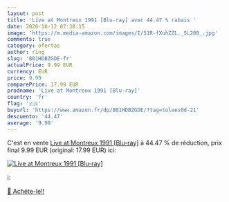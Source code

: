```yaml
---
layout: post
title: 'Live at Montreux 1991 [Blu-ray] avec 44.47 % rabais '
date: 2020-10-12 07:38:15
image: 'https://m.media-amazon.com/images/I/51R-fXuhZZL._SL200_.jpg'
comments: true
category: ofertas
author: ring
slug: 'B01HDBZGDE-fr'
actualPrice: 9.99 EUR
currency: EUR
price: 9.99
comparePrice: 17.99 EUR
prodname: 'Live at Montreux 1991 [Blu-ray]'
country: 'fr'
flag: '🇫🇷'
buyurl: 'https://www.amazon.fr/dp/B01HDBZGDE/?tag=tolees0d-21'
descuento: '44.47'
average: '9.99'
---
```


C'est en vente [Live at Montreux 1991 [Blu-ray]](https://www.amazon.fr/dp/B01HDBZGDE/?tag=tolees0d-21)  à  44.47 % de réduction, prix final  9.99 EUR (original: 17.99 EUR) ici:

[![Live at Montreux 1991 [Blu-ray]](https://m.media-amazon.com/images/I/51R-fXuhZZL._SL200_.jpg)](https://www.amazon.fr/dp/B01HDBZGDE/?tag=tolees0d-21)

ℹ️:


[🛒 Achète-le!!](https://www.amazon.fr/dp/B01HDBZGDE/?tag=tolees0d-21)
